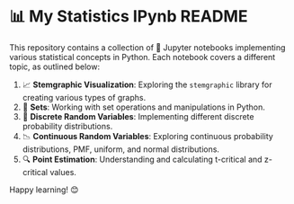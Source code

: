 # 📊 My Statistics IPynb README

This repository contains a collection of 📘 Jupyter notebooks implementing various statistical concepts in Python. Each notebook covers a different topic, as outlined below:

1. 📈 **Stemgraphic Visualization**: Exploring the `stemgraphic` library for creating various types of graphs.
2. 🧮 **Sets**: Working with set operations and manipulations in Python.
3. 🎲 **Discrete Random Variables**: Implementing different discrete probability distributions.
4. 📉 **Continuous Random Variables**: Exploring continuous probability distributions, PMF, uniform, and normal distributions.
5. 🔍 **Point Estimation**: Understanding and calculating t-critical and z-critical values.

Happy learning! 😊

